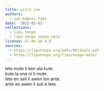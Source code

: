 ```yaml
---
title: pilin jan
authors:
  - jan Kapesi Pake
date: '2022-02-01'
collections:
  - lipu tenpo
  - lipu tenpo nanpa walo
license: CC-BY-SA 4.0
sources:
  - https://liputenpo.org/pdfs/0011walo.pdf
  - https://liputenpo.org/lipu/nanpa-walo/
---
```


lete mute li ken ala kute.  
kute la ona ni li mute.  
lete en seli li awen lon ante.  
ante en awen li suli e lete.